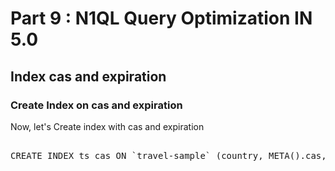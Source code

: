# Part 9 : N1QL Query Optimization IN 5.0


## Index cas and expiration


### Create Index on cas and expiration


Now, let's Create index with cas and expiration

<pre id="example"> 
CREATE INDEX ts_cas ON `travel-sample` (country, META().cas, META().expiration) WHERE type = "airport";
</pre>
